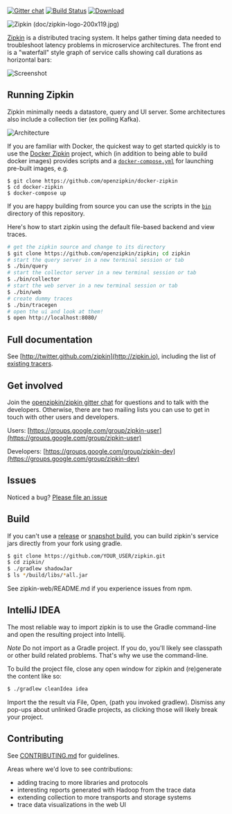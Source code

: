 [![Gitter chat](http://img.shields.io/badge/gitter-join%20chat%20%E2%86%92-brightgreen.svg)](https://gitter.im/openzipkin/zipkin) [![Build Status](https://travis-ci.org/openzipkin/zipkin.svg?branch=master)](https://travis-ci.org/openzipkin/zipkin) [![Download](https://api.bintray.com/packages/openzipkin/maven/zipkin/images/download.svg) ](https://bintray.com/openzipkin/maven/zipkin/_latestVersion)

![Zipkin (doc/zipkin-logo-200x119.jpg)](https://github.com/openzipkin/zipkin/raw/master/doc/zipkin-logo-200x119.jpg)

[Zipkin](http://zipkin.io) is a distributed tracing system. It helps gather timing data needed to troubleshoot latency problems in microservice architectures. The front end is a "waterfall" style graph of service calls showing call durations as horizontal bars:

![Screenshot](https://github.com/openzipkin/zipkin/raw/master/doc/web-screenshot.png)

## Running Zipkin

Zipkin minimally needs a datastore, query and UI server. Some architectures also include
a collection tier (ex polling Kafka).

![Architecture](https://github.com/openzipkin/zipkin/raw/master/doc/architecture-0.png)

If you are familiar with Docker, the
quickest way to get started quickly is to use the
[Docker Zipkin](https://github.com/openzipkin/docker-zipkin) project,
which (in addition to being able to build docker images) provides
scripts and a
[`docker-compose.yml`](https://github.com/openzipkin/docker-zipkin/blob/master/docker-compose.yml)
for launching pre-built images, e.g.

```
$ git clone https://github.com/openzipkin/docker-zipkin
$ cd docker-zipkin
$ docker-compose up
```

If you are happy building from source you can use the scripts in the
[`bin`](bin) directory of this repository.

Here's how to start zipkin using the default file-based backend and view traces.
```bash
# get the zipkin source and change to its directory
$ git clone https://github.com/openzipkin/zipkin; cd zipkin
# start the query server in a new terminal session or tab
$ ./bin/query
# start the collector server in a new terminal session or tab
$ ./bin/collector
# start the web server in a new terminal session or tab
$ ./bin/web
# create dummy traces
$ ./bin/tracegen
# open the ui and look at them!
$ open http://localhost:8080/
```

## Full documentation

See [http://twitter.github.com/zipkin](http://zipkin.io), including the list of
[existing tracers](http://zipkin.io/pages/existing_instrumentations.html).

## Get involved

Join the [openzipkin/zipkin gitter chat](https://gitter.im/openzipkin/zipkin)
for questions and to talk with the developers. Otherwise, there are two mailing
lists you can use to get in touch with other users and developers.

Users: [https://groups.google.com/group/zipkin-user](https://groups.google.com/group/zipkin-user)

Developers: [https://groups.google.com/group/zipkin-dev](https://groups.google.com/group/zipkin-dev)

## Issues

Noticed a bug? [Please file an issue](https://github.com/openzipkin/zipkin/issues)

## Build
If you can't use a [release](https://jcenter.bintray.com/io/zipkin) or [snapshot build](http://oss.jfrog.org/artifactory/oss-snapshot-local/io/zipkin/), you can build zipkin's service jars directly from your fork using gradle.

```bash
$ git clone https://github.com/YOUR_USER/zipkin.git
$ cd zipkin/
$ ./gradlew shadowJar
$ ls */build/libs/*all.jar
```

See zipkin-web/README.md if you experience issues from npm.

## IntelliJ IDEA

The most reliable way to import zipkin is to use the Gradle command-line and open the resulting project into Intellij.

*Note* Do not import as a Gradle project. If you do, you'll likely see classpath or other build related problems. That's why we use the command-line.

To build the project file, close any open window for zipkin and (re)generate the content like so:

```bash
$ ./gradlew cleanIdea idea
```

Import the the result via File, Open, (path you invoked gradlew). Dismiss any pop-ups about unlinked Gradle projects, as clicking those will likely break your project.

## Contributing

See [CONTRIBUTING.md](https://github.com/openzipkin/zipkin/blob/master/CONTRIBUTING.md) for guidelines.

Areas where we'd love to see contributions:

* adding tracing to more libraries and protocols
* interesting reports generated with Hadoop from the trace data
* extending collection to more transports and storage systems
* trace data visualizations in the web UI
